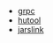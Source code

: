 * [grpc](http://doc.oschina.net/grpc?t=60134)
* [hutool](https://www.hutool.cn/docs/#/)
* [jarslink](http://www.sofastack.tech/sofa-boot/docs/sofa-jarslink-jarslink-readme)
